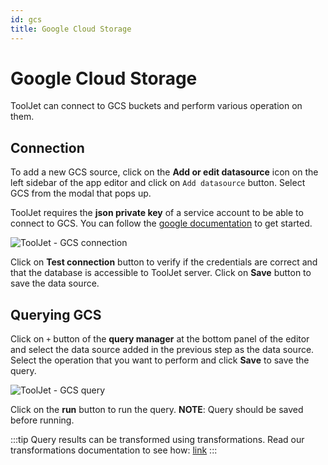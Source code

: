 ```yaml
---
id: gcs
title: Google Cloud Storage
---
```


# Google Cloud Storage

ToolJet can connect to GCS buckets and perform various operation on them.

## Connection

To add a new GCS source, click on the **Add or edit datasource** icon on the left sidebar of the app editor and click on `Add datasource` button. Select GCS from the modal that pops up.

ToolJet requires the **json private key** of a service account to be able to connect to GCS.
You can follow the [google documentation](https://cloud.google.com/docs/authentication/getting-started) to get started.

![ToolJet - GCS connection](/img/datasource-reference/gcs-connect.png)

Click on **Test connection** button to verify if the credentials are correct and that the database is accessible to ToolJet server. Click on **Save** button to save the data source.

## Querying GCS

Click on `+` button of the **query manager** at the bottom panel of the editor and select the data source added in the previous step as the data source. Select the operation that you want to perform and click **Save** to save the query.

![ToolJet - GCS query](/img/datasource-reference/gcs-query.png)

Click on the **run** button to run the query. 
**NOTE**: Query should be saved before running.

:::tip
Query results can be transformed using transformations. Read our transformations documentation to see how: [link](/docs/tutorial/transformations)
:::
